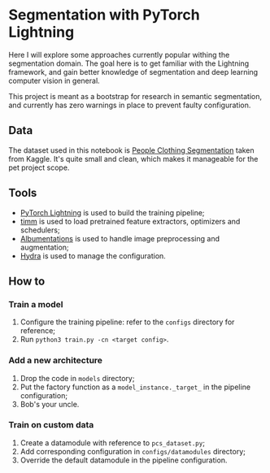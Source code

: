 # Segmentation with PyTorch Lightning

Here I will explore some approaches currently popular withing the segmentation domain.
The goal here is to get familiar with the Lightning framework, and gain better knowledge
of segmentation and deep learning computer vision in general.

This project is meant as a bootstrap for research in semantic segmentation, and currently
has zero warnings in place to prevent faulty configuration.

## Data

The dataset used in this notebook is
[People Clothing Segmentation](https://www.kaggle.com/datasets/rajkumarl/people-clothing-segmentation)
taken from Kaggle. It's quite small and clean, which makes it manageable
for the pet project scope.

## Tools

- [PyTorch Lightning](https://www.pytorchlightning.ai/) is used to build the training pipeline;
- [timm](https://github.com/huggingface/pytorch-image-models) is used to load pretrained feature extractors, optimizers and schedulers;
- [Albumentations](https://albumentations.ai/) is used to handle image preprocessing and augmentation;
- [Hydra](https://github.com/facebookresearch/hydra) is used to manage the configuration.


## How to

### Train a model

1. Configure the training pipeline: refer to the `configs` directory for reference;
2. Run `python3 train.py -cn <target config>`.

### Add a new architecture

1. Drop the code in `models` directory;
2. Put the factory function as a `model_instance._target_` in the pipeline configuration;
3. Bob's your uncle.

### Train on custom data

1. Create a datamodule with reference to `pcs_dataset.py`;
2. Add corresponding configuration in `configs/datamodules` directory;
3. Override the default datamodule in the pipeline configuration.